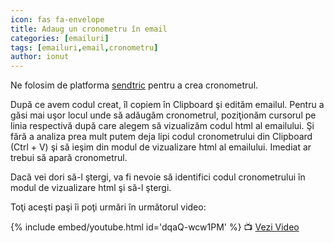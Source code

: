 ```yaml
---
icon: fas fa-envelope
title: Adaug un cronometru în email
categories: [emailuri]
tags: [emailuri,email,cronometru]
author: ionut
---
```


Ne folosim de platforma [sendtric](https://www.sendtric.com/) pentru a crea cronometrul.

După ce avem codul creat, îl copiem în Clipboard şi edităm emailul. Pentru a găsi mai uşor locul unde să adăugăm cronometrul, poziţionăm cursorul pe linia respectivă după care alegem să vizualizăm codul html al emailului. Şi fără a analiza prea mult putem deja lipi codul cronometrului din Clipboard (Ctrl + V) şi să ieşim din modul de vizualizare html al emailului. Imediat ar trebui să apară cronometrul.

Dacă vei dori să-l ştergi, va fi nevoie să identifici codul cronometrului în modul de vizualizare html şi să-l ştergi.

Toţi aceşti paşi îi poţi urmări în următorul video:

{% include embed/youtube.html id='dqaQ-wcw1PM' %}
📺 [Vezi Video](https://www.youtube.com/watch?v=dqaQ-wcw1PM)
